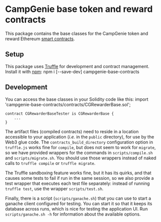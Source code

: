 # CampGenie base token and reward contracts

This package contains the base classes for the CampGenie token and reward
Ethereum [smart contracts](https://en.wikipedia.org/wiki/Smart_contract).

## Setup

This package uses [Truffle](https://github.com/ConsenSys/truffle) for development and contract management.
Install it with [npm](https://www.npmjs.com):
    npm i [--save-dev] campgenie-base-contracts

## Development

You can access the base classes in your Solidity code like this:
    import 'campgenie-base-contracts/contracts/CGRewarderBase.sol';

    contract CGRewarderBaseTester is CGRewarderBase {
        ...
    }

The artifact files (compiled contracts) need to reside in a location accessible to your application
(*i.e.* in the `public` directory), for use by the Web3 glue code. The `contracts_build_directory`
configuration option in `truffle.js` works fine for `compile`, but does not seem to work for `migrate`,
so we have provided wrappers for the commands in `scripts/compile.sh` and `scripts/migrate.sh`.
You should use those wrappers instead of naked calls to `truffle compile` or `truffle migrate`.

The Truffle sandboxing feature works fine, but it has its quirks, and that causes some tests to fail if
run in the same session, so we also provide a test wrapper that executes each test file separately:
instead of running `truffle test`, use the wrapper `scripts/test.sh`.

Finally, there is a script (`scripts/ganache.sh`) that you can use to start a ganache client configured
for testing. You can start it so that it keeps its database across runs, which is nice for testing the
application UI. Run `scripts/ganache.sh -h` for information about the available options.
